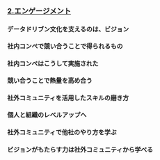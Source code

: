 ### [2.エンゲージメント](./5/5_link/2.html)
#### データドリブン文化を支えるのは、ビジョン
#### 社内コンペで競い合うことで得られるもの
#### 社内コンペはこうして実施された
#### 競い合うことで熱量を高め合う
#### 社外コミュニティを活用したスキルの磨き方
#### 個人と組織のレベルアップへ
#### 社外コミュニティで他社のやり方を学ぶ
#### ビジョンがもたらす力は社外コミュニティから学べる
